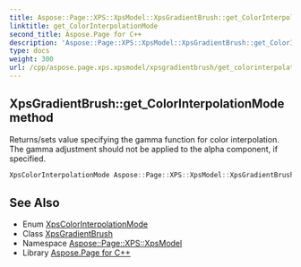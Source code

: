```yaml
---
title: Aspose::Page::XPS::XpsModel::XpsGradientBrush::get_ColorInterpolationMode method
linktitle: get_ColorInterpolationMode
second_title: Aspose.Page for C++
description: 'Aspose::Page::XPS::XpsModel::XpsGradientBrush::get_ColorInterpolationMode method. Returns/sets value specifying the gamma function for color interpolation. The gamma adjustment should not be applied to the alpha component, if specified in C++.'
type: docs
weight: 300
url: /cpp/aspose.page.xps.xpsmodel/xpsgradientbrush/get_colorinterpolationmode/
---
```

## XpsGradientBrush::get_ColorInterpolationMode method


Returns/sets value specifying the gamma function for color interpolation. The gamma adjustment should not be applied to the alpha component, if specified.

```cpp
XpsColorInterpolationMode Aspose::Page::XPS::XpsModel::XpsGradientBrush::get_ColorInterpolationMode() const
```

## See Also

* Enum [XpsColorInterpolationMode](../../xpscolorinterpolationmode/)
* Class [XpsGradientBrush](../)
* Namespace [Aspose::Page::XPS::XpsModel](../../)
* Library [Aspose.Page for C++](../../../)

